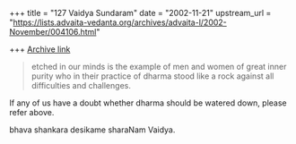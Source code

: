 +++
title = "127 Vaidya Sundaram"
date = "2002-11-21"
upstream_url = "https://lists.advaita-vedanta.org/archives/advaita-l/2002-November/004106.html"

+++
[Archive link](https://lists.advaita-vedanta.org/archives/advaita-l/2002-November/004106.html)

> etched in our minds is the example of men and women
> of great inner purity who in their practice of dharma
> stood like a rock against all difficulties and challenges.

If any of us have a doubt whether dharma should be watered down, please
refer above.

bhava shankara desikame sharaNam
Vaidya.

